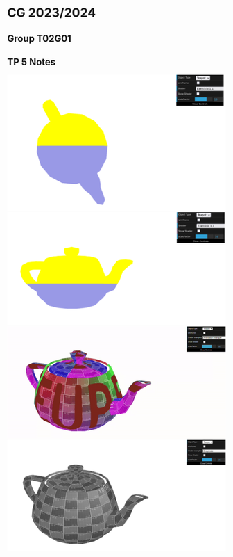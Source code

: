 # CG 2023/2024

## Group T02G01

## TP 5 Notes

![Screenshot 1a](screenshots/cg-t02g01-tp5-1a.png)
![Screenshot 1b](screenshots/cg-t02g01-tp5-1b.png)
![Screenshot 2](screenshots/cg-t02g01-tp5-2.gif)
![Screenshot 3](screenshots/cg-t02g01-tp5-3.png)
